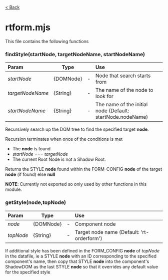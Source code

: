 [< Back](README.md)

# rtform.mjs

This file contains the following functions

### findStyle(startNode, targetNodeName, startNodeName)

|Param|Type||Use|
| :--- | --- | --- | :--- |
|*startNode*|{DOMNode}|-|Node that search starts from|
|*targetNodeName*|{String}|-|The name of the node to look for|
|*startNodeName*|{String}|-|The name of the initial node (Default: startNode.nodeName)| 

Recursively search up the DOM tree to find the specified target **node**.

Recursion terminates when once of the conditions is met
 - The **node** is found
 - *startNode* === *targetNode*
 - The current Root Node is not a Shadow Root. 

Returns the STYLE **node** found within the FORM-CONFIG **node** of the target **node** (if found) else **null**


**NOTE**: Currently not exported so only used by other functions in this module.

### getStyle(node,topNode)

|Param|Type||Use|
| :--- | --- | --- | :--- |
|*node*|{DOMNode}|-|Component node|
|*topNode*|{String}|-|Target node name (Default: 'rt-orderform')|

If additional style has been defined in the FORM_CONFIG **node** of *topNode* in the datafile, ie a STYLE **node** with an ID corresponding to the specified component's name, then copy that STYLE **node** into the component's ShadowDOM as the last STYLE **node** so that it overrides any default value for the specified style

